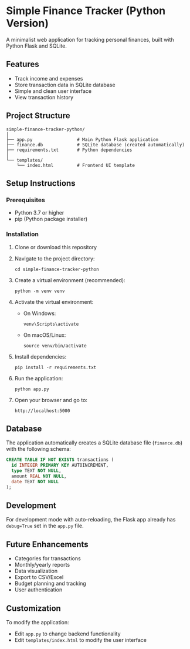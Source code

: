 # Simple Finance Tracker (Python Version)

A minimalist web application for tracking personal finances, built with Python Flask and SQLite.

## Features

- Track income and expenses
- Store transaction data in SQLite database
- Simple and clean user interface
- View transaction history

## Project Structure

```
simple-finance-tracker-python/
│
├── app.py                 # Main Python Flask application
├── finance.db             # SQLite database (created automatically)
├── requirements.txt       # Python dependencies
│
└── templates/
    └── index.html         # Frontend UI template
```

## Setup Instructions

### Prerequisites

- Python 3.7 or higher
- pip (Python package installer)

### Installation

1. Clone or download this repository

2. Navigate to the project directory:
   ```
   cd simple-finance-tracker-python
   ```

3. Create a virtual environment (recommended):
   ```
   python -m venv venv
   ```

4. Activate the virtual environment:
   - On Windows:
     ```
     venv\Scripts\activate
     ```
   - On macOS/Linux:
     ```
     source venv/bin/activate
     ```

5. Install dependencies:
   ```
   pip install -r requirements.txt
   ```

6. Run the application:
   ```
   python app.py
   ```

7. Open your browser and go to:
   ```
   http://localhost:5000
   ```

## Database

The application automatically creates a SQLite database file (`finance.db`) with the following schema:

```sql
CREATE TABLE IF NOT EXISTS transactions (
  id INTEGER PRIMARY KEY AUTOINCREMENT,
  type TEXT NOT NULL,
  amount REAL NOT NULL,
  date TEXT NOT NULL
);
```

## Development

For development mode with auto-reloading, the Flask app already has `debug=True` set in the `app.py` file.

## Future Enhancements

- Categories for transactions
- Monthly/yearly reports
- Data visualization
- Export to CSV/Excel
- Budget planning and tracking
- User authentication

## Customization

To modify the application:
- Edit `app.py` to change backend functionality
- Edit `templates/index.html` to modify the user interface